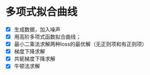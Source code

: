 # 多项式拟合曲线

- [x] 生成数据，加入噪声
- [x] 用高阶多项式函数拟合曲线；
- [x] 最小二乘法求解两种loss的最优解（无正则项和有正则项）
- [x] 梯度下降求解
- [x] 共轭梯度下降求解
- [x] 牛顿法求解

